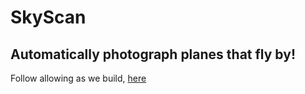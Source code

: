 # SkyScan
Automatically photograph planes that fly by!
-----
Follow allowing as we build, [here](https://iqtlabs.github.io/SkyScan/)
